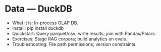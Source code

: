 # Data — DuckDB

- What it is: In-process OLAP DB.
- Install: pip install duckdb
- Quickstart: Query parquet/csv; write results; join with Pandas/Polars.
- Exercises: Stage RAG corpora; build analytics on evals.
- Troubleshooting: File path permissions; version constraints.
